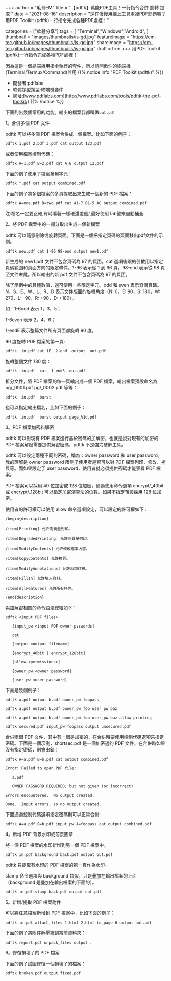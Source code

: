 +++
author = "毛哥EM"
title = "【pdftk】萬能PDF工具！一行指令合併 旋轉 提取 "
date = "2021-08-16"
description = "還在慢慢用線上工具處裡PDF問題嗎？用PDF Toolkit (pdftk)一行指令完成各種PDF處裡！"

categories = ["軟體分享"]
tags = [
    "Terminal","Windows","Android",
]
thumbnail = "images/thumbnails/is-gd.jpg"
featureImage = "https://em-tec.github.io/images/thumbnails/is-gd.jpg"
shareImage = "https://em-tec.github.io/images/thumbnails/is-gd.jpg"
draft = true
+++
用PDF Toolkit (pdftk)一行指令完成各種PDF處裡！
<!--more-->
因為這是一個終端機用指令執行的套件，所以請開啟你的終端機(Terminal/Termux/Command)並用
{{% notice info "PDF Toolkit (pdftk)" %}}

* 開發者:pdflabs
* 軟體類型類型:終端機套件
* 網址:[www.pdflabs.com](http://www.pdflabs.com/tools/pdftk-the-pdf-toolkit/)
{{% /notice %}}

下面列出幾個常用的功能。輸出的檔案我都叫做`out.pdf`

1。合併多個 PDF 文件

pdftk 可以將多個 PDF 檔案合併成一個檔案。比如下面的例子：
```
pdftk 1.pdf 2.pdf 3.pdf cat output 123.pdf
```
或者使用檔案控制代碼：
```
pdftk A=1.pdf B=2.pdf cat A B output 12.pdf
```
下面的例子使用了檔案萬用字元：
```
pdftk *.pdf cat output combined.pdf
```
下面的例子將多個檔案的多頁提取出來生成一個新的 PDF 檔案：
```
pdftk A=one.pdf B=two.pdf cat A1-7 B1-5 A8 output combined.pdf
```
注:檔名一定要正確,有時看著一樣確還差個/,最好使用Tab鍵來自動補全.

2。將 PDF 檔案中的一部分取出生成一個新檔案

pdftk 可以隨意刪除或旋轉頁面。下面是一個把指定頁碼的頁面移出pdf文件的示例。
```
pdftk new.pdf cat 1-96 98-end output new1.pdf
```
新生成的 new1.pdf 文件不包含頁碼為 97 的頁面。cat 選項後跟的引數用以指定頁碼範圍和頁面方向的限定條件。1-96 表示從 1 到 96 頁，98-end 表示從 98 頁至文件末尾。所以輸出的新 pdf 文件不包含頁碼為 97 的頁面。

除了示例中的具體數值，還可使用一些限定字元。odd 和 even 表示奇偶頁碼。N、S、E、W、L、R、D 表示文件版面的旋轉角度（N: 0，E: 90，S: 180，W: 270，L: -90，R: +90，D: +180）。

如：1-6odd 表示 1，3，5；

1-6even 表示 2，4，6；

1-endE 表示整篇文件所有頁面都旋轉 90 度。

90 度旋轉 PDF 檔案的第一頁:
```
pdftk  in.pdf cat 1E  2-end  output  out.pdf
```
旋轉整個文件 180 度：
```
pdftk  in.pdf  cat  1-endS  out.pdf
```
折分文件，將 PDF 檔案的每一頁輸出成一個 PDF 檔案，輸出檔案預設命名為 pg/_0001.pdf pg/_0002.pdf 等等：
```
pdftk  in.pdf  burst
```
也可以指定輸出檔名，比如下面的例子：
```
pdftk  in.pdf  burst output page_%1d.pdf
```
3。PDF 檔案加密和解密

pdftk 可以對現有 PDF 檔案進行基於密碼的加解密，也就是說對現有的加密的 PDF 檔案解密需要提供解密密碼，pdftk 不是強力破解工具。

pdftk 可以設定兩種不同的密碼，稱為：owner password 和 user password。我的理解是 owner password 限制了使用者是否可以對 PDF 檔案列印、修改、拷貝等。而如果設定了 user password，使用者就必須提供密碼才能察看 PDF 檔案。

PDF 檔案可以採用 40 位加密或 128 位加密，通過使用命令選項 encrypt/_40bit 或 encrypt/_128bit 可以指定加密演算法的位數。如果不指定預設採用 128 位加密。

使用者的許可權可以使用 allow 命令選項設定，可以設定的許可權如下：
```
/begin{description}

/item[Printing] 允許高質量列印。

/item[DegradedPrinting] 允許高質量列印。

/item[ModifyContents] 允許修改檔案內容。

/item[CopyContents] 允許拷貝。

/item[ModifyAnnotations] 允許添加註釋。

/item[FillIn] 允許填入資料。

/item[AllFeatures] 允許所有特性。

/end{description}
```
與加解密相關的命令語法總結如下：
```
pdftk <input PDF files>

   [input_pw <input PDF owner psswords]

   cat

   [output <output filename]

   [encrypt_40bit | encrypt_128bit]

   [allow <permissions>]

   [owner_pw <owner password]

   [user_pw <user password]
```
下面是幾個例子：
```
pdftk a.pdf output b.pdf owner_pw foopass

pdftk a.pdf output b.pdf owner_pw foo user_pw baz

pdftk a.pdf output b.pdf owner_pw foo user_pw baz allow printing

pdftk secured.pdf input_pw foopass output unsecured.pdf
```
合併兩個 PDF 文件，其中有一個是加密的，在合併時要使用控制代碼選項來指定密碼。下面是一個示例，shortsec.pdf 是一個加密過的 PDF 文件，在合併時如果沒有指定密碼，則會出錯：
```
pdftk A=a.pdf B=b.pdf cat output combined.pdf

Error: Failed to open PDF file:

   a.pdf

   OWNER PASSWORD REQUIRED, but not given (or incorrect)

Errors encountered.  No output created.

Done.  Input errors, so no output created.
```
下面通過控制代碼選項指定密碼則可以正常合併:
```
pdftk A=a.pdf B=b.pdf input_pw A=foopass cat output combined.pdf
```
4。新增 PDF 背景水印或前景圖章

將一個 PDF 檔案的水印新增到另一個 PDF 檔案中。
```
pdftk in.pdf background back.pdf output out.pdf
```
pdftk 只提取有水印的 PDF 檔案的第一頁作為水印。

stamp 命令選項與 background 類似，只是疊加在輸出檔案的上面（background 是疊加在輸出檔案的下面的）。
```
pdftk in.pdf stamp back.pdf output out.pdf
```
5。新增/提取 PDF 檔案附件

可以將任意檔案新增到 PDF 檔案中，比如下面的例子：
```
pdftk in.pdf attach_files 1.html 2.html to_page 6 output out.pdf  
```
下面的例子將附件解壓縮到當前資料夾：
```
pdftk report.pdf unpack_files output . 
```
6。修復損壞了的 PDF 檔案

下面的例子試圖修復一個損壞了的檔案：
```
pdftk broken.pdf output fixed.pdf
```